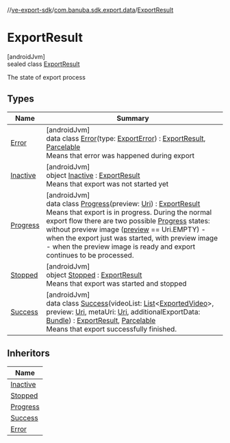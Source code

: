 //[ve-export-sdk](../../../index.md)/[com.banuba.sdk.export.data](../index.md)/[ExportResult](index.md)

# ExportResult

[androidJvm]\
sealed class [ExportResult](index.md)

The state of export process

## Types

| Name | Summary |
|---|---|
| [Error](-error/index.md) | [androidJvm]<br>data class [Error](-error/index.md)(type: [ExportError](../-export-error/index.md)) : [ExportResult](index.md), [Parcelable](https://developer.android.com/reference/kotlin/android/os/Parcelable.html)<br>Means that error was happened during export |
| [Inactive](-inactive/index.md) | [androidJvm]<br>object [Inactive](-inactive/index.md) : [ExportResult](index.md)<br>Means that export was not started yet |
| [Progress](-progress/index.md) | [androidJvm]<br>data class [Progress](-progress/index.md)(preview: [Uri](https://developer.android.com/reference/kotlin/android/net/Uri.html)) : [ExportResult](index.md)<br>Means that export is in progress. During the normal export flow there are two possible [Progress](-progress/index.md) states: without preview image ([preview](-progress/preview.md) == Uri.EMPTY) - when the export just was started, with preview image - when the preview image is ready and export continues to be processed. |
| [Stopped](-stopped/index.md) | [androidJvm]<br>object [Stopped](-stopped/index.md) : [ExportResult](index.md)<br>Means that export was started and stopped |
| [Success](-success/index.md) | [androidJvm]<br>data class [Success](-success/index.md)(videoList: [List](https://kotlinlang.org/api/latest/jvm/stdlib/kotlin.collections/-list/index.html)&lt;[ExportedVideo](../-exported-video/index.md)&gt;, preview: [Uri](https://developer.android.com/reference/kotlin/android/net/Uri.html), metaUri: [Uri](https://developer.android.com/reference/kotlin/android/net/Uri.html), additionalExportData: [Bundle](https://developer.android.com/reference/kotlin/android/os/Bundle.html)) : [ExportResult](index.md), [Parcelable](https://developer.android.com/reference/kotlin/android/os/Parcelable.html)<br>Means that export successfully finished. |

## Inheritors

| Name |
|---|
| [Inactive](-inactive/index.md) |
| [Stopped](-stopped/index.md) |
| [Progress](-progress/index.md) |
| [Success](-success/index.md) |
| [Error](-error/index.md) |
